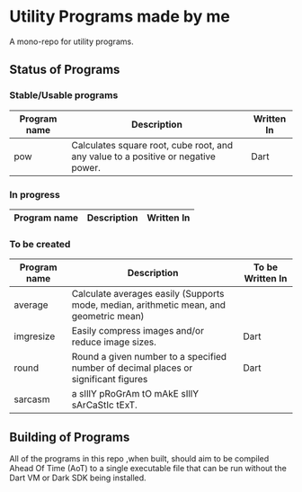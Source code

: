 # Utility Programs made by me
A mono-repo for utility programs.

## Status of Programs

### Stable/Usable programs
| Program name | Description | Written  In |
|-|-|-|
| pow | Calculates square root, cube root, and any value to a positive or negative power. | Dart |


### In progress 
| Program name | Description | Written  In |
|-|-|-|


### To be created
| Program name | Description | To be Written  In |
|-|-|-|
| average | Calculate averages easily (Supports mode, median, arithmetic mean, and geometric mean) |  |
| imgresize | Easily compress images and/or reduce image sizes. | Dart |
| round | Round a given number to a specified number of decimal places or significant figures | Dart |
| sarcasm | a sIllY pRoGrAm tO mAkE sIllY sArCaStIc tExT. |  |

## Building of Programs
All of the programs in this repo ,when built, should aim to be compiled Ahead Of Time (AoT) to a single executable file that can be run without the Dart VM or Dark SDK being installed.
